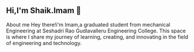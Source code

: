 ## Hi,I'm Shaik.Imam 👋
About me
Hey there!i'm Imam,a graduated student from mechanical Engineering at Seshadri Rao Gudlavalleru Engineering College. This space is where I share my journey of learning, creating, and innovating in the field of engineering and technology.

